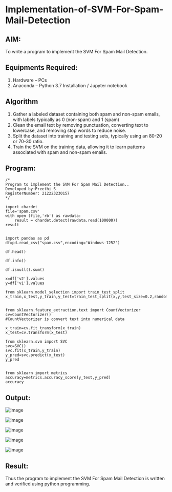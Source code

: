 # Implementation-of-SVM-For-Spam-Mail-Detection

## AIM:
To write a program to implement the SVM For Spam Mail Detection.

## Equipments Required:
1. Hardware – PCs
2. Anaconda – Python 3.7 Installation / Jupyter notebook

## Algorithm
1. Gather a labeled dataset containing both spam and non-spam emails, with labels typically as 0 (non-spam) and 1 (spam)
2. Clean the email text by removing punctuation, converting text to lowercase, and removing stop words to reduce noise.
3. Split the dataset into training and testing sets, typically using an 80-20 or 70-30 ratio.
4. Train the SVM on the training data, allowing it to learn patterns associated with spam and non-spam emails.

## Program:
```
/*
Program to implement the SVM For Spam Mail Detection..
Developed by:Preethi S 
RegisterNumber: 212223230157 
*/
```
```
import chardet
file='spam.csv'
with open (file,'rb') as rawdata:
    result = chardet.detect(rawdata.read(100000))
result


import pandas as pd
df=pd.read_csv("spam.csv",encoding='Windows-1252')

df.head()

df.info()

df.isnull().sum()

x=df['v2'].values
y=df['v1'].values

from sklearn.model_selection import train_test_split
x_train,x_test,y_train,y_test=train_test_split(x,y,test_size=0.2,random_state=0)


from sklearn.feature_extraction.text import CountVectorizer
cv=CountVectorizer()
#CountVectorizer is convert text into numerical data

x_train=cv.fit_transform(x_train)
x_test=cv.transform(x_test)

from sklearn.svm import SVC
svc=SVC()
svc.fit(x_train,y_train)
y_pred=svc.predict(x_test)
y_pred


from sklearn import metrics
accuracy=metrics.accuracy_score(y_test,y_pred)
accuracy
```


## Output:
![image](https://github.com/user-attachments/assets/169fec4a-a86b-4504-9b3d-e7b2738b168b)

![image](https://github.com/user-attachments/assets/2b903aa2-7226-42c2-afae-03b12ebcbc65)

![image](https://github.com/user-attachments/assets/5d6c9720-b536-496b-9d8d-8c201dab4002)

![image](https://github.com/user-attachments/assets/d6994dbd-4c5f-4df5-8845-99a68656b101)

![image](https://github.com/user-attachments/assets/dba52b05-04e6-4fd6-b7d9-c965d651cece)


## Result:
Thus the program to implement the SVM For Spam Mail Detection is written and verified using python programming.
